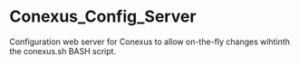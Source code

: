 # Conexus_Config_Server
Configuration web server for Conexus to allow on-the-fly changes wihtinth the conexus.sh BASH script.
